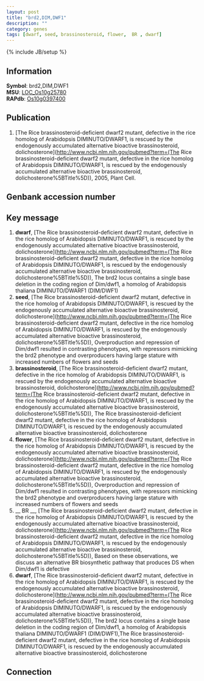 ```yaml
---
layout: post
title: "brd2,DIM,DWF1"
description: ""
category: genes
tags: [dwarf, seed, brassinosteroid, flower,  BR , dwarf]
---
```

{% include JB/setup %}

## Information
__Symbol__: brd2,DIM,DWF1  
__MSU__: [LOC_Os10g25780](http://rice.plantbiology.msu.edu/cgi-bin/ORF_infopage.cgi?orf=LOC_Os10g25780)  
__RAPdb__: [Os10g0397400](http://rapdb.dna.affrc.go.jp/viewer/gbrowse_details/irgsp1?name=Os10g0397400)  

## Publication
1. [The Rice brassinosteroid-deficient dwarf2 mutant, defective in the rice homolog of Arabidopsis DIMINUTO/DWARF1, is rescued by the endogenously accumulated alternative bioactive brassinosteroid, dolichosterone](http://www.ncbi.nlm.nih.gov/pubmed?term=(The Rice brassinosteroid-deficient dwarf2 mutant, defective in the rice homolog of Arabidopsis DIMINUTO/DWARF1, is rescued by the endogenously accumulated alternative bioactive brassinosteroid, dolichosterone%5BTitle%5D)), 2005, Plant Cell.

## Genbank accession number

## Key message
1. __dwarf__, [The Rice brassinosteroid-deficient dwarf2 mutant, defective in the rice homolog of Arabidopsis DIMINUTO/DWARF1, is rescued by the endogenously accumulated alternative bioactive brassinosteroid, dolichosterone](http://www.ncbi.nlm.nih.gov/pubmed?term=(The Rice brassinosteroid-deficient dwarf2 mutant, defective in the rice homolog of Arabidopsis DIMINUTO/DWARF1, is rescued by the endogenously accumulated alternative bioactive brassinosteroid, dolichosterone%5BTitle%5D)),  The brd2 locus contains a single base deletion in the coding region of Dim/dwf1, a homolog of Arabidopsis thaliana DIMINUTO/DWARF1 (DIM/DWF1)
2. __seed__, [The Rice brassinosteroid-deficient dwarf2 mutant, defective in the rice homolog of Arabidopsis DIMINUTO/DWARF1, is rescued by the endogenously accumulated alternative bioactive brassinosteroid, dolichosterone](http://www.ncbi.nlm.nih.gov/pubmed?term=(The Rice brassinosteroid-deficient dwarf2 mutant, defective in the rice homolog of Arabidopsis DIMINUTO/DWARF1, is rescued by the endogenously accumulated alternative bioactive brassinosteroid, dolichosterone%5BTitle%5D)),  Overproduction and repression of Dim/dwf1 resulted in contrasting phenotypes, with repressors mimicking the brd2 phenotype and overproducers having large stature with increased numbers of flowers and seeds
3. __brassinosteroid__, [The Rice brassinosteroid-deficient dwarf2 mutant, defective in the rice homolog of Arabidopsis DIMINUTO/DWARF1, is rescued by the endogenously accumulated alternative bioactive brassinosteroid, dolichosterone](http://www.ncbi.nlm.nih.gov/pubmed?term=(The Rice brassinosteroid-deficient dwarf2 mutant, defective in the rice homolog of Arabidopsis DIMINUTO/DWARF1, is rescued by the endogenously accumulated alternative bioactive brassinosteroid, dolichosterone%5BTitle%5D)), The Rice brassinosteroid-deficient dwarf2 mutant, defective in the rice homolog of Arabidopsis DIMINUTO/DWARF1, is rescued by the endogenously accumulated alternative bioactive brassinosteroid, dolichosterone
4. __flower__, [The Rice brassinosteroid-deficient dwarf2 mutant, defective in the rice homolog of Arabidopsis DIMINUTO/DWARF1, is rescued by the endogenously accumulated alternative bioactive brassinosteroid, dolichosterone](http://www.ncbi.nlm.nih.gov/pubmed?term=(The Rice brassinosteroid-deficient dwarf2 mutant, defective in the rice homolog of Arabidopsis DIMINUTO/DWARF1, is rescued by the endogenously accumulated alternative bioactive brassinosteroid, dolichosterone%5BTitle%5D)),  Overproduction and repression of Dim/dwf1 resulted in contrasting phenotypes, with repressors mimicking the brd2 phenotype and overproducers having large stature with increased numbers of flowers and seeds
5. __ BR __, [The Rice brassinosteroid-deficient dwarf2 mutant, defective in the rice homolog of Arabidopsis DIMINUTO/DWARF1, is rescued by the endogenously accumulated alternative bioactive brassinosteroid, dolichosterone](http://www.ncbi.nlm.nih.gov/pubmed?term=(The Rice brassinosteroid-deficient dwarf2 mutant, defective in the rice homolog of Arabidopsis DIMINUTO/DWARF1, is rescued by the endogenously accumulated alternative bioactive brassinosteroid, dolichosterone%5BTitle%5D)),  Based on these observations, we discuss an alternative BR biosynthetic pathway that produces DS when Dim/dwf1 is defective
6. __dwarf__, [The Rice brassinosteroid-deficient dwarf2 mutant, defective in the rice homolog of Arabidopsis DIMINUTO/DWARF1, is rescued by the endogenously accumulated alternative bioactive brassinosteroid, dolichosterone](http://www.ncbi.nlm.nih.gov/pubmed?term=(The Rice brassinosteroid-deficient dwarf2 mutant, defective in the rice homolog of Arabidopsis DIMINUTO/DWARF1, is rescued by the endogenously accumulated alternative bioactive brassinosteroid, dolichosterone%5BTitle%5D)),  The brd2 locus contains a single base deletion in the coding region of Dim/dwf1, a homolog of Arabidopsis thaliana DIMINUTO/DWARF1 (DIM/DWF1),The Rice brassinosteroid-deficient dwarf2 mutant, defective in the rice homolog of Arabidopsis DIMINUTO/DWARF1, is rescued by the endogenously accumulated alternative bioactive brassinosteroid, dolichosterone

## Connection


